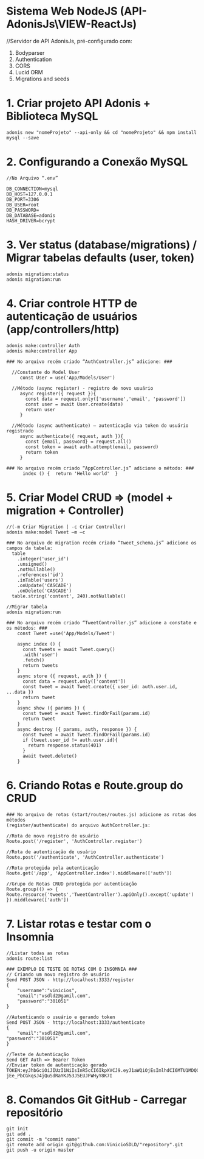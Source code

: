 # Sistema Web NodeJS (API-AdonisJs\VIEW-ReactJs)

  //Servidor de API AdonisJs, pré-configurado com:
  1. Bodyparser
  2. Authentication
  3. CORS
  4. Lucid ORM
  5. Migrations and seeds

# 1. Criar projeto API Adonis + Biblioteca MySQL

    adonis new "nomeProjeto" --api-only && cd "nomeProjeto" && npm install mysql --save

# 2. Configurando a Conexão MySQL

    //No Arquivo “.env”

    DB_CONNECTION=mysql
    DB_HOST=127.0.0.1
    DB_PORT=3306
    DB_USER=root
    DB_PASSWORD=
    DB_DATABASE=adonis
    HASH_DRIVER=bcrypt

# 3. Ver status (database/migrations) / Migrar tabelas defaults (user, token)

    adonis migration:status
    adonis migration:run

# 4. Criar controle HTTP de autenticação de usuários (app/controllers/http)

  	adonis make:controller Auth
  	adonis make:controller App

    ### No arquivo recém criado “AuthController.js” adicione: ###

      //Constante do Model User
         const User = use('App/Models/User')

      //Método (async register) - registro de novo usuário
         async register({ request }){
           const data = request.only(['username','email', 'password'])
           const user = await User.create(data)
           return user
         }

      //Método (async authenticate) – autenticação via token do usuário registrado
         async authenticate({ request, auth }){
           const {email, password} = request.all()
           const token = await auth.attempt(email, password)
           return token
         }

    ### No arquivo recém criado “AppController.js” adicione o método: ###
	      index () {  return 'Hello world'  }

# 5. Criar Model CRUD => (model + migration + Controller)

    //(-m Criar Migration | -c Criar Controller)
  	adonis make:model Tweet –m –c

    ### No arquivo de migration recém criado “Tweet_schema.js” adicione os campos da tabela:
      table
        .integer('user_id')
        .unsigned()
        .notNullable()
        .references('id')
        .inTable('users')
        .onUpdate('CASCADE')
        .onDelete('CASCADE')
      table.string('content', 240).notNullable()

    //Migrar tabela
    adonis migration:run

    ### No arquivo recém criado “TweetController.js” adicione a constate e os métodos: ###
        const Tweet =use('App/Models/Tweet')

        async index () {
          const tweets = await Tweet.query()
          .with('user')
          .fetch()
          return tweets
        }
        async store ({ request, auth }) {
          const data = request.only(['content'])
          const tweet = await Tweet.create({ user_id: auth.user.id, ...data })
          return tweet
        }
        async show ({ params }) {
          const tweet = await Tweet.findOrFail(params.id)
          return tweet
        }
        async destroy ({ params, auth, response }) {
          const tweet = await Tweet.findOrFail(params.id)
          if (tweet.user_id != auth.user.id){
            return response.status(401)
          }
          await tweet.delete()
        }

# 6. Criando Rotas e Route.group do CRUD

    ### No arquivo de rotas (start/routes/routes.js) adicione as rotas dos métodos
    (register/authenticate) do arquivo AuthController.js:

    //Rota de novo registro de usuário
    Route.post('/register', 'AuthController.register')

    //Rota de autenticação de usuário
    Route.post('/authenticate', 'AuthController.authenticate')

    //Rota protegida pela autenticação
    Route.get('/app', 'AppController.index').middleware(['auth'])

    //Grupo de Rotas CRUD protegida por autenticação
    Route.group(() => {
    Route.resource('tweets','TweetController').apiOnly().except('update')
    }).middleware(['auth'])

# 7. Listar rotas e testar com o Insomnia
    //Listar todas as rotas
    adonis route:list

    ### EXEMPLO DE TESTE DE ROTAS COM O INSOMNIA ###
    // Criando um novo registro de usuário
    Send POST JSON - http://localhost:3333/register
    {
    	"username":"vinicios",
    	"email":"vsdld2@gamil.com",
    	"password":"301051"
    }

    //Autenticando o usuário e gerando token
    Send POST JSON - http://localhost:3333/authenticate
    {
    	"email":"vsdld2@gamil.com",
    "password":"301051"
    }

    //Teste de Autenticação
    Send GET Auth => Bearer Token
    //Enviar token de autenticação gerado
    TOKEN:eyJhbGciOiJIUzI1NiIsInR5cCI6IkpXVCJ9.eyJ1aWQiOjEsImlhdCI6MTU1MDQ0Mjk5MX0.-7R-jEe_PbCGkqsJ4jQuSdRaYKJ53J5EUJFWHyY8K7I

# 8. Comandos Git GitHub - Carregar repositório
    git init
    git add .
    git commit -m "commit name"
    git remote add origin git@github.com:VinicioSDLD/"repository".git
    git push -u origin master
